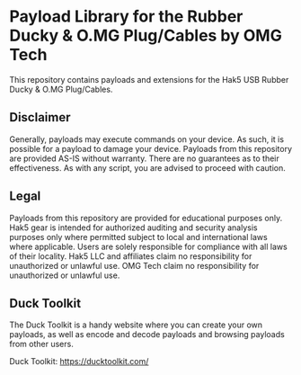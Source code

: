 # Payload Library for the Rubber Ducky & O.MG Plug/Cables by OMG Tech

This repository contains payloads and extensions for the Hak5 USB Rubber Ducky & O.MG Plug/Cables.

## Disclaimer
Generally, payloads may execute commands on your device. As such, it is possible for a payload to damage your device. Payloads from this repository are provided AS-IS without warranty. There are no guarantees as to their effectiveness. As with any script, you are advised to proceed with caution.

## Legal
Payloads from this repository are provided for educational purposes only.  Hak5 gear is intended for authorized auditing and security analysis purposes only where permitted subject to local and international laws where applicable. Users are solely responsible for compliance with all laws of their locality. Hak5 LLC and affiliates claim no responsibility for unauthorized or unlawful use. OMG Tech claim no responsibility for unauthorized or unlawful use.

## Duck Toolkit
The Duck Toolkit is a handy website where you can create your own payloads, as well as encode and decode payloads and browsing payloads from other users.

Duck Toolkit: https://ducktoolkit.com/
